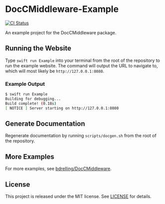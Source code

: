 # DocCMiddleware-Example

[![CI Status](https://github.com/bdrelling/DocCMiddleware-Example/actions/workflows/tests.yml/badge.svg)](https://github.com/bdrelling/DocCMiddleware-Example/actions/workflows/tests.yml)

An example project for the DocCMiddleware package.

## Running the Website

Type `swift run Example` into your terminal from the root of the repository to run the example website. The command will output the URL to navigate to, which will most likely be `http://127.0.0.1:8080`.

### Example Output

```sh
$ swift run Example
Building for debugging...
Build complete! (0.18s)
[ NOTICE ] Server starting on http://127.0.0.1:8080
```

## Generate Documentation

Regenerate documentation by running `scripts/docgen.sh` from the root of the repository.

## More Examples

For more examples, see [bdrelling/DocCMiddleware](https://github.com/bdrelling/doccmiddleware#examples).

## License

This project is released under the MIT license. See [LICENSE](/LICENSE) for details.
